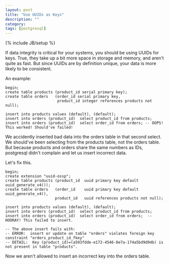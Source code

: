 ```yaml
---
layout: post
title: "Use UUIDs as Keys"
description: ""
category:
tags: [postgresql]
---
```

{% include JB/setup %}

If data integrity is critical for your systems, you should be using UUIDs for keys.
True, they take up a bit more space in storage and memory, and aren't quite as fast.
But since UUIDs are by definition unique, your data is more likely to be consistent.

An example:

    begin;
    create table products (product_id serial primary key);
    create table orders   (order_id serial primary key,
                           product_id integer references products not null);

    insert into products values (default), (default);
    insert into orders (product_id)  select product_id from products;
    insert into orders (product_id)  select order_id from orders; -- OOPS! This worked! Should've failed!

We accidently inserted bad data into the orders table in that second select. We should've
been selecting from the products table, not the orders table. But because products and orders
share the same numbers as IDs, postgresql didn't complain and let us insert incorrect data.

Let's fix this.

    begin;
    create extension "uuid-ossp";
    create table products (product_id  uuid primary key default uuid_generate_v4());
    create table orders   (order_id    uuid primary key default uuid_generate_v4(),
                          product_id   uuid references products not null);

    insert into products values (default), (default);
    insert into orders (product_id)  select product_id from products;
    insert into orders (product_id)  select order_id from orders;  -- HOORAY! This failed to insert.

    -- The above insert fails with:
    -- ERROR:  insert or update on table "orders" violates foreign key constraint "orders_product_id_fkey"
    -- DETAIL:  Key (product_id)=(a593fdde-e172-4546-8e7a-174a5bd9d94b) is not present in table "products".

Now we aren't allowed to insert an incorrect key into the orders table.
